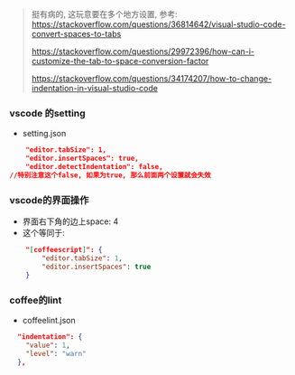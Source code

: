 > 挺有病的, 这玩意要在多个地方设置, 参考: https://stackoverflow.com/questions/36814642/visual-studio-code-convert-spaces-to-tabs
>
> https://stackoverflow.com/questions/29972396/how-can-i-customize-the-tab-to-space-conversion-factor
>
> https://stackoverflow.com/questions/34174207/how-to-change-indentation-in-visual-studio-code

### vscode 的setting

- setting.json

```json
    "editor.tabSize": 1,
    "editor.insertSpaces": true,
    "editor.detectIndentation": false,
//特别注意这个false, 如果为true, 那么前面两个设置就会失效
```

### vscode的界面操作

- 界面右下角的边上space: 4
- 这个等同于:

```json
    "[coffeescript]": {
        "editor.tabSize": 1,
        "editor.insertSpaces": true
    }
```

### coffee的lint

- coffeelint.json

```json
  "indentation": {
    "value": 1,
    "level": "warn"
  },
```



